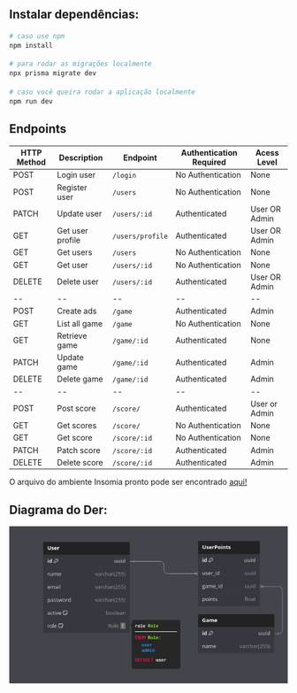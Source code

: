 ## Instalar dependências:

```bash
# caso use npm
npm install

# para rodar as migrações localmente
npx prisma migrate dev

# caso você queira rodar a aplicação localmente
npm run dev

```

## **Endpoints**

| HTTP Method | Description      | Endpoint         | Authentication Required | Acess Level   |
| ----------- | ---------------- | ---------------- | ----------------------- | ------------- |
| POST        | Login user       | `/login`         | No Authentication       | None          |
| POST        | Register user    | `/users`         | No Authentication       | None          |
| PATCH       | Update user      | `/users/:id`     | Authenticated           | User OR Admin |
| GET         | Get user profile | `/users/profile` | Authenticated           | User OR Admin |
| GET         | Get users        | `/users`         | No Authentication       | None          |
| GET         | Get user         | `/users/:id`     | No Authentication       | None          |
| DELETE      | Delete user      | `/users/:id`     | Authenticated           | User OR Admin |
| --          | --               | --               | --                      | --            |
| POST        | Create ads       | `/game`          | Authenticated           | Admin         |
| GET         | List all game    | `/game`          | No Authentication       | None          |
| GET         | Retrieve game    | `/game/:id`      | Authenticated           | None          |
| PATCH       | Update game      | `/game/:id`      | Authenticated           | Admin         |
| DELETE      | Delete game      | `/game/:id`      | Authenticated           | Admin         |
| --          | --               | --               | --                      | --            |
| POST        | Post score       | `/score/`        | Authenticated           | User or Admin |
| GET         | Get scores       | `/score/`        | No Authentication       | None          |
| GET         | Get score        | `/score/:id`     | No Authentication       | None          |
| PATCH       | Patch score      | `/score/:id`     | Authenticated           | Admin         |
| DELETE      | Delete score     | `/score/:id`     | Authenticated           | Admin         |

O arquivo do ambiente Insomia pronto pode ser encontrado [aqui!](/InsomniaSchema.json)

## Diagrama do Der:

![DB Diagram](/DBDiagram.png)
